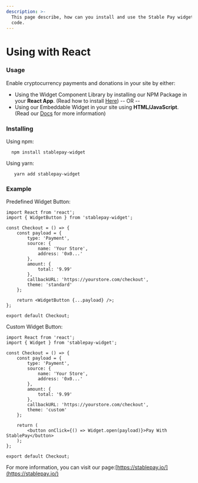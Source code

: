 ```yaml
---
description: >-
  This page describe, how can you install and use the Stable Pay widget on your
  code.
---
```


# Using with React

### Usage

Enable cryptocurrency payments and donations in your site by either:

* Using the Widget Component Library by installing our NPM Package in your **React App**. \(Read how to install [Here](https://www.github.com/)\) -- OR --
* Using our Embeddable Widget in your site using **HTML/JavaScript**. \(Read our [Docs](https://github.com/dtutila/stablepay_widget/blob/master) for more information\)

### Installing

Using npm:

      npm install stablepay-widget

Using yarn:

       yarn add stablepay-widget

### Example

Predefined Widget Button:

```text
import React from 'react';
import { WidgetButton } from 'stablepay-widget';

const Checkout = () => {
    const payload = {
        type: 'Payment',
        source: {
            name: 'Your Store',
            address: '0x0...'
        },
        amount: {
            total: '9.99'
        },
        callbackURL: 'https://yourstore.com/checkout',
        theme: 'standard'
    };

    return <WidgetButton {...payload} />;
};

export default Checkout;
```

Custom Widget Button:

```text
import React from 'react';
import { Widget } from 'stablepay-widget';

const Checkout = () => {
    const payload = {
        type: 'Payment',
        source: {
            name: 'Your Store',
            address: '0x0...'
        },
        amount: {
            total: '9.99'
        },
        callbackURL: 'https://yourstore.com/checkout',
        theme: 'custom'
    };

    return (
        <button onClick={() => Widget.open(payload)}>Pay With StablePay</button>
    );
};

export default Checkout;
```

For more information, you can visit our page:[https://stablepay.io/](https://stablepay.io/)

